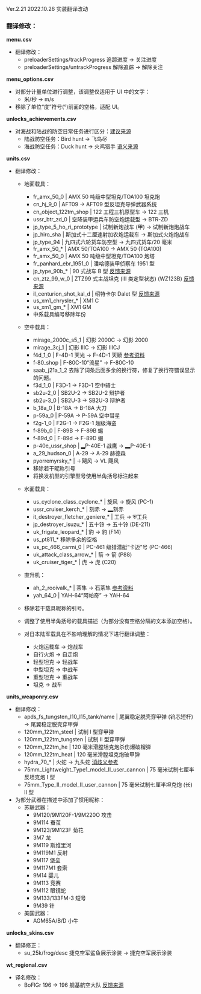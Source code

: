 Ver.2.21 2022.10.26 实装翻译改动
### 翻译修改：

**menu.csv**
  - 翻译修改：
    - preloaderSettings/trackProgress 追踪进度 → 关注进度
    - preloaderSettings/untrackProgress 解除追踪 → 解除关注

**menu_options.csv**
- 对部分计量单位进行调整，该调整仅适用于 UI 中的文字：
  - 米/秒 → m/s
- 移除了单位“度”符号(°)前面的空格，适配 UI。

**unlocks_achievements.csv**
  - 对海战和陆战的防空日常任务进行区分：[建议来源](https://forum.warthunder.com/index.php?/topic/563810--/&do=findComment&comment=9447640)
    - 陆战防空任务：Bird hunt → 飞鸟尽
    - 海战防空任务：Duck hunt → 火鸡猎手 [语义来源](https://zh.m.wikipedia.org/zh-cn/%E8%8F%B2%E5%BE%8B%E8%B3%93%E6%B5%B7%E6%B5%B7%E6%88%B0)

**units.csv**
- 翻译修改：
  
  - 地面载具：
    - fr_amx_50_0 | AMX 50 吨级中型坦克/TOA100 坦克炮
    - cn_hj_9_0 | AFT09 → AFT09 型反坦克导弹武器系统
    - cn_object_122tm_shop | 122 工程三机原型车 → 122 三机
    - ussr_btr_zd_0 | 空降装甲运兵车防空炮运载型 → BTR-ZD
    - jp_type_5_ho_ri_prototype | 试制新炮战车 (甲) → 试制新炮炮战车
    - jp_hiro_sha | 斯加式十二厘速射加农炮运载车 → 斯加式火炮炮战车
    - jp_type_94 | 九四式六轮货车防空型 → 九四式货车/20 毫米
    - fr_amx_50_* | AMX 50/TOA100 → AMX 50 (TOA100)
    - fr_amx_50_0 | AMX 50 吨级中型坦克/TOA100 炮塔
    - fr_panhard_ebr_1951_0 | 潘哈德装甲侦察车 1951 型
    - jp_type_90b_* | 90 式战车 B 型 [反馈来源](https://github.com/YukinonV/WTCNtranslations/issues/5)
    - cn_ztz_99_w_0 | ZTZ99 式主战坦克 (III 类定型状态) (WZ123B) [反馈来源](https://github.com/YukinonV/WTCNtranslations/issues/5)
    - il_centurion_shot_kal_d | 绍特卡尔 Dalet 型 [反馈来源](https://github.com/YukinonV/WTCNtranslations/issues/5)
    - us_xm1_chrysler_* | XM1 C
    - us_xm1_gm_* | XM1 GM
    - 中系载具编号移除年份

  - 空中载具：
    - mirage_2000c_s5_1 | 幻影 2000C → 幻影 2000
    - mirage_3cj_1 | 幻影 IIIC → 幻影 IIICJ
    - f4d_1_0 | F-4D-1 天光 → F-4D-1 天鲼 [参考资料](https://www.boeing.com/history/products/f4d-f-6a-skyray.page)
    - f-80_shop | F-80C-10“流星” → F-80C-10
    - saab_j21a_1_2 去除了词条后面多余的换行符，修复了换行符错误显示的问题。
    - f3d_1_0 | F3D-1 → F3D-1 空中骑士
    - sb2u-2_0 | SB2U-2 → SB2U-2 辩护者
    - sb2u-3_0 | SB2U-3 → SB2U-3 辩护者
    - b_18a_0 | B-18A → B-18A 大刀
    - p-59a_0 | P-59A → P-59A 空中彗星
    - f2g-1_0 | F2G-1 → F2G-1 超级海盗
    - f-89b_0 | F-89B → F-89B 蝎
    - f-89d_0 | F-89d → F-89D 蝎
    - p-40e_ussr_shop | ▂P-40E-1 战鹰 → ▂P-40E-1
    - a_29_hudson_0 | A-29 → A-29 赫德森
    - pyorremyrsky_* | ＋飓风 → VL 飓风
    - 移除若干昵称引号
    - 将换发机型的引擎型号使用半角括号标注起来
  
  - 水面载具：
    - us_cyclone_class_cyclone_* | 旋风 → 旋风 (PC-1)
    - ussr_cruiser_kerch_* | 刻赤 → ▂刻赤
    - it_destroyer_fletcher_geniere_* | 工兵 → ⛨工兵
    - jp_destroyer_isuzu_* | 五十铃 → 五十铃 (DE-211)
    - uk_frigate_leopard_* | 豹 → 豹 (F14) 
    - us_pt811_* 移除多余的空格
    - us_pc_466_carmi_0 | PC-461 级猎潜艇“卡迈”号 (PC-466)
    - uk_attack_class_arrow_* | 箭 → 箭 (P88) 
    - uk_cruiser_tiger_* | 虎 → 虎 (C20)
  
  - 直升机：
    - ah_2_rooivalk_* | 茶隼 → 石茶隼 [参考资料](https://af.wikipedia.org/wiki/Kransvalk)
    - yah_64_0 | YAH-64“阿帕奇” → YAH-64
  
  - 移除若干载具昵称的引号。
  - 调整了使用半角括号的载具描述（为部分没有空格分隔的文本添加空格）。
  - 对日本陆军载具在不影响理解的情况下进行翻译调整：
    - 火炮运载车 → 炮战车
    - 自行火炮 → 自走炮
    - 轻型坦克 → 轻战车
    - 中型坦克 → 中战车
    - 重型坦克 → 重战车
    - 坦克 → 战车

**units_weaponry.csv**
- 翻译修改：
  - apds_fs_tungsten_l10_l15_tank/name | 尾翼稳定脱壳穿甲弹 (钨芯短杆) → 尾翼稳定脱壳穿甲弹
  - 120mm_122tm_steel | 试制 I 型穿甲弹
  - 120mm_122tm_tungsten | 试制 II 型穿甲弹
  - 120mm_122tm_he | 120 毫米滑膛坦克炮杀伤爆破榴弹
  - 120mm_122tm_heat | 120 毫米滑膛坦克炮破甲弹
  - hydra_70_* | 火蛇 → 九头蛇 [消歧义参考](https://zh.m.wikipedia.org/zh-hans/Hydra)
  - 75mm_Lightweight_Type1_model_II_user_cannon | 75 毫米试制七厘半反坦克炮 I 型
  - 75mm_Type_II_model_II_user_cannon | 75 毫米试制七厘半坦克炮 (长) II 型
- 为部分武器在描述中添加了惯用昵称：
  - 苏联武器：
    - 9M120/9M120F-1/9M220O 攻击
    - 9M114 蚕茧
    - 9M123/9M123F 菊花
    - 3M7 龙
    - 9M119 斯维里河
    - 9M119M1 反射
    - 9M117 堡垒
    - 9M117M1 套索
    - 9M14 婴儿
    - 9M113 竞赛
    - 9M112 眼镜蛇
    - 9M133/133FM-3 短号
    - 9M39 针
  - 美国武器：
    - AGM65A/B/D 小牛

**unlocks_skins.csv**
- 翻译修正：
  - su_25k/frog/desc 捷克空军鲨鱼展示涂装 → 捷克空军展示涂装

**wt_regional.csv**
- 译名修改：
  - BoFlGr 196 → 196 舰基航空大队 [反馈来源](https://github.com/YukinonV/WTCNtranslations/issues/1)

